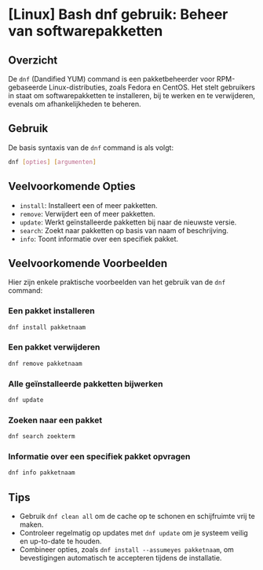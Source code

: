 # [Linux] Bash dnf gebruik: Beheer van softwarepakketten

## Overzicht
De `dnf` (Dandified YUM) command is een pakketbeheerder voor RPM-gebaseerde Linux-distributies, zoals Fedora en CentOS. Het stelt gebruikers in staat om softwarepakketten te installeren, bij te werken en te verwijderen, evenals om afhankelijkheden te beheren.

## Gebruik
De basis syntaxis van de `dnf` command is als volgt:

```bash
dnf [opties] [argumenten]
```

## Veelvoorkomende Opties
- `install`: Installeert een of meer pakketten.
- `remove`: Verwijdert een of meer pakketten.
- `update`: Werkt geïnstalleerde pakketten bij naar de nieuwste versie.
- `search`: Zoekt naar pakketten op basis van naam of beschrijving.
- `info`: Toont informatie over een specifiek pakket.

## Veelvoorkomende Voorbeelden
Hier zijn enkele praktische voorbeelden van het gebruik van de `dnf` command:

### Een pakket installeren
```bash
dnf install pakketnaam
```

### Een pakket verwijderen
```bash
dnf remove pakketnaam
```

### Alle geïnstalleerde pakketten bijwerken
```bash
dnf update
```

### Zoeken naar een pakket
```bash
dnf search zoekterm
```

### Informatie over een specifiek pakket opvragen
```bash
dnf info pakketnaam
```

## Tips
- Gebruik `dnf clean all` om de cache op te schonen en schijfruimte vrij te maken.
- Controleer regelmatig op updates met `dnf update` om je systeem veilig en up-to-date te houden.
- Combineer opties, zoals `dnf install --assumeyes pakketnaam`, om bevestigingen automatisch te accepteren tijdens de installatie.
